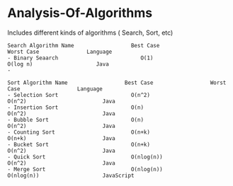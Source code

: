 # Analysis-Of-Algorithms
Includes different kinds of algorithms ( Search, Sort, etc)

	Search Algorithm Name                  Best Case                  Worst Case               Language 
	- Binary Seaarch                          O(1)                     O(log n)                    Java
	- 
	
	Sort Algorithm Name                  Best Case                  Worst Case                  Language 
	- Selection Sort                       O(n^2)                     O(n^2)                        Java
	- Insertion Sort                       O(n)                       O(n^2)                        Java
	- Bubble Sort                          O(n)                       O(n^2)                        Java
	- Counting Sort                        O(n+k)                     O(n+k)                        Java
	- Bucket Sort                          O(n+k)                     O(n^2)                        Java 
	- Quick Sort                           O(nlog(n))                 O(n^2)                        Java 
	- Merge Sort                           O(nlog(n))                 O(nlog(n))                    JavaScript 
